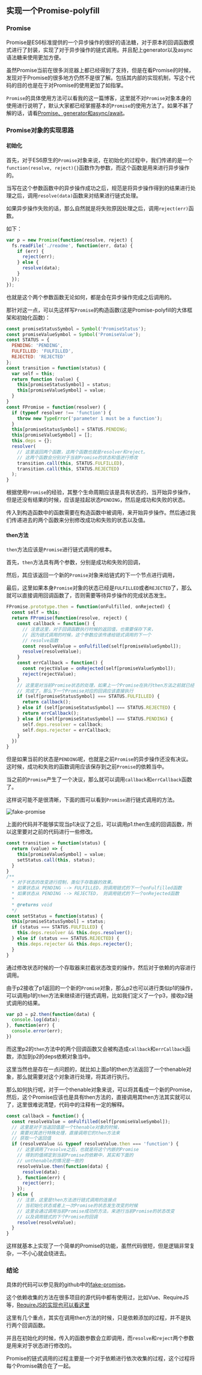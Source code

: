 ## 实现一个Promise-polyfill

### Promise

Promise是ES6标准提供的一个异步操作的很好的语法糖，对于原本的回调函数模式进行了封装，实现了对于异步操作的链式调用。并且配上generator以及async语法糖来使用更加方便。

虽然Promise当前在很多浏览器上都已经得到了支持，但是在看Promise的时候，发现对于Promise的很多地方仍然不是很了解。包括其内部的实现机制，写这个代码的目的也是在于对Promise的使用更加了如指掌。

`Promise`的具体使用方法可以看我的这一篇博客，这里就不对`Promise`对象本身的使用进行说明了，默认大家都已经掌握基本的`Promise`的使用方法了。如果不甚了解的话，请看[Promise、generator和async/await](https://github.com/LucaslEliane/lucas-blog/blob/master/JavaScript/asynchronous/asynchronous.md)。

### Promise对象的实现思路

#### 初始化

首先，对于ES6原生的`Promise`对象来说，在初始化的过程中，我们传递的是一个`function(resolve, reject){}`函数作为参数，而这个函数是用来进行异步操作的。

当写在这个参数函数中的异步操作成功之后，规范是将异步操作得到的结果进行处理之后，调用`resolve(data)`函数来对结果进行链式处理。

如果异步操作失败的话，那么自然就是将失败原因处理之后，调用`reject(err)`函数。

如下：

```javascript
var p = new Promise(function(resolve, reject) {
  fs.readFile('./readme', function(err, data) {
    if (err) {
      reject(err);
    } else {
      resolve(data);
    }
  });
});
```

也就是这个两个参数函数无论如何，都是会在异步操作完成之后调用的。

那针对这一点，可以先这样写`Promise`的构造函数(这是Promise-polyfill的大体框架和初始化函数)：

```Javascript
const promiseStatusSymbol = Symbol('PromiseStatus');
const promiseValueSymbol = Symbol('PromiseValue');
const STATUS = {
  PENDING: 'PENDING',
  FULFILLED: 'FULFILLED',
  REJECTED: 'REJECTED'
};
const transition = function(status) {
  var self = this;
  return function (value) {
    this[promiseStatusSymbol] = status;
    this[promiseValueSymbol] = value;
  }
}
const FPromise = function(resolver) {
  if (typeof resolver !== 'function') {
    throw new TypeError('parameter 1 must be a function');
  }
  this[promiseStatusSymbol] = STATUS.PENDING;
  this[promiseValueSymbol] = [];
  this.deps = {};
  resolver(
    // 这里返回两个函数，这两个函数也就是resolver和reject。
    // 这两个函数会分别对于当前Promise的状态和值进行修改
    transition.call(this, STATUS.FULFILLED),
    transition.call(this, STATUS.REJECTED)
  );
}
```

根据使用`Promise`的经验，其整个生命周期应该是具有状态的，当开始异步操作，但是还没有结果的时候，应该是挂起状态`PENDING`，然后是成功和失败的状态。

传入到构造函数中的函数需要在构造函数中被调用，来开始异步操作。然后通过我们传递进去的两个函数来分别修改成功和失败的状态以及值。

#### then方法

`then`方法应该是`Promise`进行链式调用的根本。

首先，`then`方法具有两个参数，分别是成功和失败的回调，

然后，其应该返回一个新的`Promise`对象来给链式的下一个节点进行调用，

最后，这里如果本身`Promise`对象的状态已经是`FULFILLED`或者`REJECTED`了，那么就可以直接调用回调函数了，否则需要等待异步操作的完成状态发生。

```javascript
FPromise.prototype.then = function(onFulfilled, onRejected) {
  const self = this;
  return FPromise(function(resolve, reject) {
    const callback = function() {
      // 注意这里，对于回调函数执行时候的返回值，也需要保存下来，
      // 因为链式调用的时候，这个参数应该传递给链式调用的下一个
      // resolve函数
      const resolveValue = onFulfilled(self[promiseValueSymbol]);
      resolve(resolveValue);
    }
    const errCallback = function() {
      const rejectValue = onRejected(self[promiseValueSymbol]);
      reject(rejectValue);
    }
    // 这里是对当前Promise状态的处理，如果上一个Promise在执行then方法之前就已经
    // 完成了，那么下一个Promise对应的回调应该直接执行
    if (self[promiseStatusSymbol] === STATUS.FULFILLED) {
      return callback();
    } else if (self[promiseStatusSymbol] === STATUS.REJECTED) {
      return errCallback();
    } else if (self[promiseStatusSymbol] === STATUS.PENDING) {
      self.deps.resolver = callback;
      self.deps.rejecter = errCallback;
    }
  })
}
```

但是如果当前的状态是`PENDING`呢，也就是之前`Promise`的异步操作还没有决议。这时候，成功和失败的函数调用应该保存到之前`Promise`的依赖当中。

当之前的`Promise`产生了一个决议，那么就可以调用`callback`和`errCallback`函数了。

这样说可能不是很清晰，下面的图可以看到`Promise`进行链式调用的方法。

![fake-promise](./fake-promise.png)

上面的代码并不能够实现当p1决议了之后，可以调用p1.then生成的回调函数，所以这里要对之前的代码进行一些修改。

```Javascript
const transition = function(status) {
  return (value) => {
    this[promiseValueSymbol] = value;
    setStatus.call(this, status);
  }
}
/** 
  * 对于状态的改变进行控制，类似于存取器的效果。
  * 如果状态从 PENDING --> FULFILLED，则调用链式的下一个onFulfilled函数
  * 如果状态从 PENDING --> REJECTED， 则调用链式的下一个onRejected函数
  *
  * @returns void
  */
const setStatus = function(status) {
  this[promiseStatusSymbol] = status;
  if (status === STATUS.FULFILLED) {
    this.deps.resolver && this.deps.resolver();
  } else if (status === STATUS.REJECTED) {
    this.deps.rejecter && this.deps.rejecter();
  }
}
```

通过修改状态时候的一个存取器来拦截状态改变的操作，然后对于依赖的内容进行调用。

由于p2接收了p1返回的一个新的`Promise`对象，那么p2也可以进行类似p1的操作，可以调用p1的`then`方法来继续进行链式调用，比如我们定义了一个p3，接收p2链式调用的结果。

```Javascript
var p3 = p2.then(function(data) {
  console.log(data);
}, function(err) {
  console.error(err);
})
```

而这里p2的`then`方法中的两个回调函数又会被构造成`callback`和`errCallback`函数，添加到p2的deps依赖对象当中。

这里当然也是存在一点问题的，就比如上面p1的then方法返回了一个thenable对象，那么就需要对这个对象进行处理，将其进行执行。

那么如何执行呢，对于一个thenable对象来说，可以将其看成一个新的Promise，然后，这个Promise应该也是具有then方法的，直接调用其then方法其实就可以了，这里很难说清楚，代码中的注释有一定的解释。

```Javascript
const callback = function() {
  const resolveValue = onFulfilled(self[promiseValueSymbol]);
  // 这里是对于当返回值是一个thenable对象的时候，
  // 需要对其进行特殊处理，直接调用它的then方法来
  // 获取一个返回值
  if (resolveValue && typeof resolveValue.then === 'function') {
    // 这里调用了resolve之后，也就是将这个内嵌的Promise
    // 得到的值绑定到当前Promise的依赖中，其实和下面的
    // unthenable的情况是一致的
    resolveValue.then(function(data) {
      resolve(data);
    }, function(err) {
      reject(err);
    });
  } else {
    // 注意，这里是then方法进行链式调用的连接点
    // 当初始化状态或者上一次Promise的状态发生改变的时候
    // 这里会通过调用当前Promise成功的方法，来进行当前Promise的状态改变
    // 以及调用链式的下个Promise的回调
    resolve(resolveValue);
  }
}
```

这样就基本上实现了一个简单的Promise的功能，虽然代码很短，但是逻辑非常复杂，一不小心就会绕进去。

### 结论

具体的代码可以参见我的github中的[fake-promise](https://github.com/LucaslEliane/lucas-blog/blob/master/JavaScript/asynchronous/async/fake-promise.js)。

这个依赖收集的方法在很多项目的源代码中都有使用过，比如Vue、RequireJS等，[RequireJS的实现也可以看这里](https://github.com/LucaslEliane/simple-require)

这里有几个重点，其实在调用then方法的时候，只是依赖添加的过程，并不是执行两个回调函数。

并且在初始化的时候，传入的函数参数会立即调用，而`resolve`和`reject`两个参数是用来对于状态进行修改的。

Promise的链式调用的过程主要是一个对于依赖进行依次收集的过程，这个过程将每个Promise耦合在了一起。
